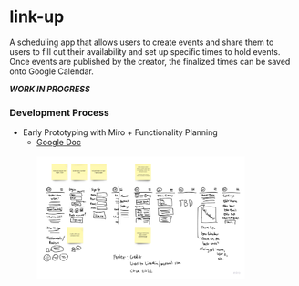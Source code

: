 # link-up
A scheduling app that allows users to create events and share them to users to fill out their availability and set up specific times to hold events. Once events are published by the creator, the finalized times can be saved onto Google Calendar. 

***WORK IN PROGRESS***

### Development Process
- Early Prototyping with Miro + Functionality Planning
  - <a href="https://docs.google.com/document/d/1NGAxogIc5sCRP2-q7Qz3C_Vy27vQ6bjowfAymE-3fQM/edit?usp=sharing">Google Doc</a>
  <br></br>
  <img src="/app/assets/readme/110422-miro-brainstorm.jpg" alt="Preliminary Brainstorm Designs" width="80%" height="80%"></img>
